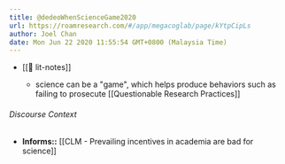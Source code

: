 ```yaml
---
title: @dedeoWhenScienceGame2020
url: https://roamresearch.com/#/app/megacoglab/page/kYtpCipLs
author: Joel Chan
date: Mon Jun 22 2020 11:55:54 GMT+0800 (Malaysia Time)
---
```


- [[📝 lit-notes]]

    - science can be a "game", which helps produce behaviors such as failing to prosecute [[Questionable Research Practices]]

###### Discourse Context

- **Informs::** [[CLM - Prevailing incentives in academia are bad for science]]
